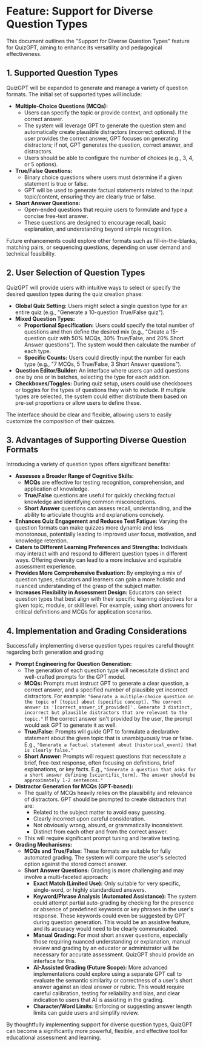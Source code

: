 # Feature: Support for Diverse Question Types

This document outlines the "Support for Diverse Question Types" feature for QuizGPT, aiming to enhance its versatility and pedagogical effectiveness.

## 1. Supported Question Types

QuizGPT will be expanded to generate and manage a variety of question formats. The initial set of supported types will include:

*   **Multiple-Choice Questions (MCQs):**
    *   Users can specify the topic or provide context, and optionally the correct answer.
    *   The system will leverage GPT to generate the question stem and automatically create plausible distractors (incorrect options). If the user provides the correct answer, GPT focuses on generating distractors; if not, GPT generates the question, correct answer, and distractors.
    *   Users should be able to configure the number of choices (e.g., 3, 4, or 5 options).
*   **True/False Questions:**
    *   Binary choice questions where users must determine if a given statement is true or false.
    *   GPT will be used to generate factual statements related to the input topic/content, ensuring they are clearly true or false.
*   **Short Answer Questions:**
    *   Open-ended questions that require users to formulate and type a concise free-text answer.
    *   These questions are designed to encourage recall, basic explanation, and understanding beyond simple recognition.

Future enhancements could explore other formats such as fill-in-the-blanks, matching pairs, or sequencing questions, depending on user demand and technical feasibility.

## 2. User Selection of Question Types

QuizGPT will provide users with intuitive ways to select or specify the desired question types during the quiz creation phase:

*   **Global Quiz Setting:** Users might select a single question type for an entire quiz (e.g., "Generate a 10-question True/False quiz").
*   **Mixed Question Types:**
    *   **Proportional Specification:** Users could specify the total number of questions and then define the desired mix (e.g., "Create a 15-question quiz with 50% MCQs, 30% True/False, and 20% Short Answer questions"). The system would then calculate the number of each type.
    *   **Specific Counts:** Users could directly input the number for each type (e.g., "7 MCQs, 5 True/False, 3 Short Answer questions").
*   **Question Editor/Builder:** An interface where users can add questions one by one or in batches, selecting the type for each addition.
*   **Checkboxes/Toggles:** During quiz setup, users could use checkboxes or toggles for the types of questions they wish to include. If multiple types are selected, the system could either distribute them based on pre-set proportions or allow users to define these.

The interface should be clear and flexible, allowing users to easily customize the composition of their quizzes.

## 3. Advantages of Supporting Diverse Question Formats

Introducing a variety of question types offers significant benefits:

*   **Assesses a Broader Range of Cognitive Skills:**
    *   **MCQs** are effective for testing recognition, comprehension, and application of knowledge.
    *   **True/False** questions are useful for quickly checking factual knowledge and identifying common misconceptions.
    *   **Short Answer** questions can assess recall, understanding, and the ability to articulate thoughts and explanations concisely.
*   **Enhances Quiz Engagement and Reduces Test Fatigue:** Varying the question formats can make quizzes more dynamic and less monotonous, potentially leading to improved user focus, motivation, and knowledge retention.
*   **Caters to Different Learning Preferences and Strengths:** Individuals may interact with and respond to different question types in different ways. Offering diversity can lead to a more inclusive and equitable assessment experience.
*   **Provides More Comprehensive Evaluation:** By employing a mix of question types, educators and learners can gain a more holistic and nuanced understanding of the grasp of the subject matter.
*   **Increases Flexibility in Assessment Design:** Educators can select question types that best align with their specific learning objectives for a given topic, module, or skill level. For example, using short answers for critical definitions and MCQs for application scenarios.

## 4. Implementation and Grading Considerations

Successfully implementing diverse question types requires careful thought regarding both generation and grading:

*   **Prompt Engineering for Question Generation:**
    *   The generation of each question type will necessitate distinct and well-crafted prompts for the GPT model.
    *   **MCQs:** Prompts must instruct GPT to generate a clear question, a correct answer, and a specified number of plausible yet incorrect distractors. For example: `"Generate a multiple-choice question on the topic of [topic] about [specific concept]. The correct answer is '[correct_answer_if_provided]'. Generate 3 distinct, incorrect but plausible distractors that are relevant to the topic."` If the correct answer isn't provided by the user, the prompt would ask GPT to generate it as well.
    *   **True/False:** Prompts will guide GPT to formulate a declarative statement about the given topic that is unambiguously true or false. E.g., `"Generate a factual statement about [historical_event] that is clearly false."`
    *   **Short Answer:** Prompts will request questions that necessitate a brief, free-text response, often focusing on definitions, brief explanations, or key facts. E.g., `"Generate a question that asks for a short answer defining [scientific_term]. The answer should be approximately 1-2 sentences."`
*   **Distractor Generation for MCQs (GPT-based):**
    *   The quality of MCQs heavily relies on the plausibility and relevance of distractors. GPT should be prompted to create distractors that are:
        *   Related to the subject matter to avoid easy guessing.
        *   Clearly incorrect upon careful consideration.
        *   Not obviously wrong, absurd, or grammatically inconsistent.
        *   Distinct from each other and from the correct answer.
    *   This will require significant prompt tuning and iterative testing.
*   **Grading Mechanisms:**
    *   **MCQs and True/False:** These formats are suitable for fully automated grading. The system will compare the user's selected option against the stored correct answer.
    *   **Short Answer Questions:** Grading is more challenging and may involve a multi-faceted approach:
        *   **Exact Match (Limited Use):** Only suitable for very specific, single-word, or highly standardized answers.
        *   **Keyword/Phrase Analysis (Automated Assistance):** The system could attempt partial auto-grading by checking for the presence or absence of predefined keywords or key phrases in the user's response. These keywords could even be suggested by GPT during question generation. This would be an assistive feature, and its accuracy would need to be clearly communicated.
        *   **Manual Grading:** For most short answer questions, especially those requiring nuanced understanding or explanation, manual review and grading by an educator or administrator will be necessary for accurate assessment. QuizGPT should provide an interface for this.
        *   **AI-Assisted Grading (Future Scope):** More advanced implementations could explore using a separate GPT call to evaluate the semantic similarity or correctness of a user's short answer against an ideal answer or rubric. This would require careful calibration, testing for reliability and bias, and clear indication to users that AI is assisting in the grading.
        *   **Character/Word Limits:** Enforcing or suggesting answer length limits can guide users and simplify review.

By thoughtfully implementing support for diverse question types, QuizGPT can become a significantly more powerful, flexible, and effective tool for educational assessment and learning.
